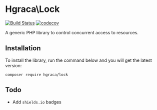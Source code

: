 # Hgraca\Lock
[![Build Status](https://travis-ci.org/hgraca/php-lock.svg?branch=master)](https://travis-ci.org/hgraca/php-lock)
[![codecov](https://codecov.io/gh/hgraca/php-lock/branch/master/graph/badge.svg)](https://codecov.io/gh/hgraca/php-lock)

A generic PHP library to control concurrent access to resources.

## Installation

To install the library, run the command below and you will get the latest version:

```
composer require hgraca/lock
```

## Todo

- Add `shields.io` badges
